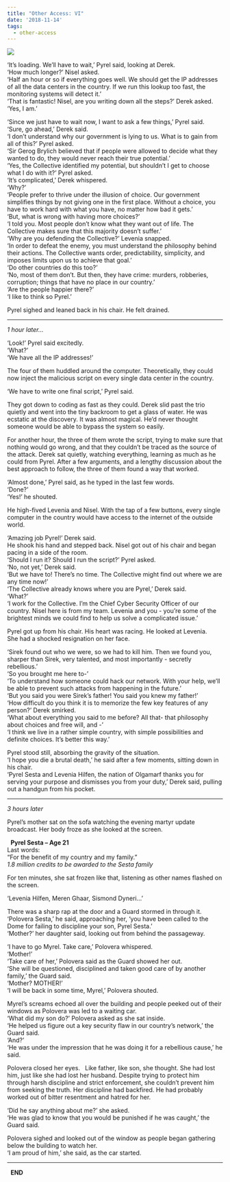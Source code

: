 ```yaml
---
title: "Other Access: VI"
date: '2018-11-14'
tags:
  - other-access
---
```

![](echo-grid-771151-unsplash.jpg)

‘It’s loading. We’ll have to wait,’ Pyrel said, looking at Derek.  
‘How much longer?’ Nisel asked.  
‘Half an hour or so if everything goes well. We should get the IP addresses of all the data centers in the country. If we run this lookup too fast, the monitoring systems will detect it.’  
‘That is fantastic! Nisel, are you writing down all the steps?’ Derek asked.  
‘Yes, I am.’  

‘Since we just have to wait now, I want to ask a few things,’ Pyrel said.  
‘Sure, go ahead,’ Derek said.  
‘I don’t understand why our government is lying to us. What is to gain from all of this?’ Pyrel asked.  
‘Sir Gerog Brylich believed that if people were allowed to decide what they wanted to do, they would never reach their true potential.’  
‘Yes, the Collective identified my potential, but shouldn’t I get to choose what I do with it?’ Pyrel asked.  
‘It’s complicated,’ Derek whispered.  
‘Why?’  
‘People prefer to thrive under the illusion of choice. Our government simplifies things by not giving one in the first place. Without a choice, you have to work hard with what you have, no matter how bad it gets.’  
‘But, what is wrong with having more choices?’  
‘I told you. Most people don’t know what they want out of life. The Collective makes sure that this majority doesn’t suffer.’  
‘Why are you defending the Collective?’ Levenia snapped.   
‘In order to defeat the enemy, you must understand the philosophy behind their actions. The Collective wants order, predictability, simplicity, and imposes limits upon us to achieve that goal.’  
‘Do other countries do this too?’  
‘No, most of them don’t. But then, they have crime: murders, robberies, corruption; things that have no place in our country.’  
‘Are the people happier there?’  
‘I like to think so Pyrel.’

Pyrel sighed and leaned back in his chair. He felt drained.

* * *

  _1 hour later…_

‘Look!’ Pyrel said excitedly.  
‘What?’  
‘We have all the IP addresses!’

The four of them huddled around the computer. Theoretically, they could now inject the malicious script on every single data center in the country.

‘We have to write one final script,’ Pyrel said.  

They got down to coding as fast as they could. Derek slid past the trio quietly and went into the tiny backroom to get a glass of water. He was ecstatic at the discovery. It was almost magical. He’d never thought someone would be able to bypass the system so easily.
  
For another hour, the three of them wrote the script, trying to make sure that nothing would go wrong, and that they couldn’t be traced as the source of the attack. Derek sat quietly, watching everything, learning as much as he could from Pyrel. After a few arguments, and a lengthy discussion about the best approach to follow, the three of them found a way that worked.

‘Almost done,’ Pyrel said, as he typed in the last few words.  
‘Done?’  
‘Yes!’ he shouted.  

He high-fived Levenia and Nisel. With the tap of a few buttons, every single computer in the country would have access to the internet of the outside world. 

‘Amazing job Pyrel!’ Derek said.  
He shook his hand and stepped back. Nisel got out of his chair and began pacing in a side of the room.  
‘Should I run it? Should I run the script?’ Pyrel asked.  
‘No, not yet,’ Derek said.  
‘But we have to! There’s no time. The Collective might find out where we are any time now!’  
‘The Collective already knows where you are Pyrel,’ Derek said.  
‘What?’  
‘I work for the Collective. I’m the Chief Cyber Security Officer of our country. Nisel here is from my team. Levenia and you - you’re some of the brightest minds we could find to help us solve a complicated issue.’  

Pyrel got up from his chair. His heart was racing. He looked at Levenia.  
She had a shocked resignation on her face.

‘Sirek found out who we were, so we had to kill him. Then we found you, sharper than Sirek, very talented, and most importantly - secretly rebellious.’  
‘So you brought me here to-’  
‘To understand how someone could hack our network. With your help, we’ll be able to prevent such attacks from happening in the future.’  
‘But you said you were Sirek’s father! You said you knew my father!’  
‘How difficult do you think it is to memorize the few key features of any person?’ Derek smirked.  
‘What about everything you said to me before? All that- that philosophy about choices and free will, and -’  
‘I think we live in a rather simple country, with simple possibilities and definite choices. It’s better this way.’  

Pyrel stood still, absorbing the gravity of the situation.  
‘I hope you die a brutal death,’ he said after a few moments, sitting down in his chair.  
‘Pyrel Sesta and Levenia Hilfen, the nation of Olgamarf thanks you for serving your purpose and dismisses you from your duty,’ Derek said, pulling out a handgun from his pocket.

* * *

_3 hours later_

Pyrel’s mother sat on the sofa watching the evening martyr update broadcast. Her body froze as she looked at the screen.

  

<p style="text-align:center">

  <strong>Pyrel Sesta &#8211; Age 21</strong><br />Last words:<br />“For the benefit of my country and my family.”<br /><em>1.8 million credits to be awarded to the Sesta family</em>

</p>

  

For ten minutes, she sat frozen like that, listening as other names flashed on the screen.  

‘Levenia Hilfen, Meren Ghaar, Sismond Dyneri…’

There was a sharp rap at the door and a Guard stormed in through it.  
‘Polovera Sesta,’ he said, approaching her, ‘you have been called to the Dome for failing to discipline your son, Pyrel Sesta.’  
‘Mother?’ her daughter said, looking out from behind the passageway.  

‘I have to go Myrel. Take care,’ Polovera whispered.  
‘Mother!’  
‘Take care of her,’ Polovera said as the Guard showed her out.  
‘She will be questioned, disciplined and taken good care of by another family,’ the Guard said.  
‘Mother? MOTHER!’  
‘I will be back in some time, Myrel,’ Polovera shouted.

Myrel’s screams echoed all over the building and people peeked out of their windows as Polovera was led to a waiting car.  
‘What did my son do?’ Polovera asked as she sat inside.  
‘He helped us figure out a key security flaw in our country’s network,’ the Guard said.  
‘And?’  
‘He was under the impression that he was doing it for a rebellious cause,’ he said.

Polovera closed her eyes.  
Like father, like son, she thought. She had lost him, just like she had lost her husband. Despite trying to protect him through harsh discipline and strict enforcement, she couldn’t prevent him from seeking the truth. Her discipline had backfired. He had probably worked out of bitter resentment and hatred for her.

‘Did he say anything about me?’ she asked.  
‘He was glad to know that you would be punished if he was caught,’ the Guard said.  

Polovera sighed and looked out of the window as people began gathering below the building to watch her.  
‘I am proud of him,’ she said, as the car started.
* * *

<p style="text-align:center">

  <strong>END</strong>

</p>